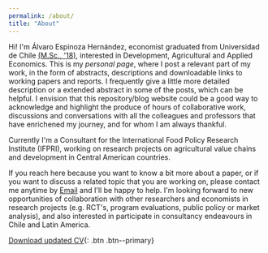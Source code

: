```yaml
---
permalink: /about/
title: "About"
---
```


Hi! I'm Álvaro Espinoza Hernández, economist graduated from Universidad de Chile [(M.Sc., '18)](https://www.magcea-uchile.cl/ex-alumnos/listado-ex-alumnos/), interested in Development, Agricultural and Applied Economics. This is my *personal page*, where I post a relevant part of my work, in the form of abstracts, descriptions and downloadable links to working papers and reports. I frequently give a little more detailed description or a extended abstract in some of the posts, which can be helpful. I envision that this repository/blog website could be a good way to acknowledge and highlight the produce of hours of collaborative work, discussions and conversations with all the colleagues and professors that have enrichened my journey, and for whom I am always thankful.

Currently I'm a Consultant for the International Food Policy Research Institute (IFPRI), working on research projects on agricultural value chains and development in Central American countries.

If you reach here because you want to know a bit more about a paper, or if you want to discuss a related topic that you are working on, please contact me anytime by [Email](mailto:alvaro.espinozah@gmail.com) and I'll be happy to help. I'm looking forward to new opportunities of collaboration with other researchers and economists in research projects (e.g. RCT's, program evaluations, public policy or market analysis), and also interested in participate in consultancy endeavours in Chile and Latin America.

[Download updated CV](https://alvaroeh.github.io/assets/cv_eng.pdf){: .btn .btn--primary}
